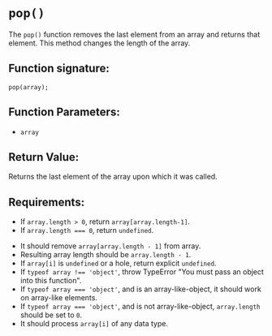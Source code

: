 # `pop()`
The `pop()` function removes the last element from an array and returns that element. This method changes the length of the array.

## Function signature:
    pop(array);

## Function Parameters:
- `array`

## Return Value:
Returns the last element of the array upon which it was called.

## Requirements:
<!-- 1. Basic Returns ✓ -->
- If `array.length > 0`, return `array[array.length-1]`.
- If `array.length === 0`, return `undefined`.

<!-- 2. Argument Handling ✓ -->

<!-- 3. Functionality ✓ -->
- It should remove `array[array.length - 1]` from array.
- Resulting array length should be `array.length - 1`.
- If `array[i]` is `undefined` or a hole, return explicit `undefined`.
- If `typeof array !== 'object'`, throw TypeError "You must pass an object into this function".
- If `typeof array === 'object'`, and is an array-like-object, it should work on array-like elements.
- If `typeof array === 'object'`, and is not array-like-object, `array.length` should be set to `0`.
- It should process `array[i]` of any data type.

<!-- 4. Edge Cases ✓ -->


 
